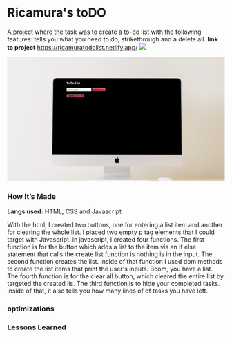 # Ricamura's toDO
A project where the task was to create a to-do list with the following features: tells you what you need to do, strikethrough and a delete all. 
<b>link to project</b> https://ricamuratodolist.netlify.app/
<img src='/Users/resilientcoders/Desktop/rc/potfolio/todo-list-2019-week05/simpletodolist.png'>

<img src="simpletodolist.png">

### How It’s Made

<b>Langs used:</b> HTML, CSS and Javascript

With the html, I created two buttons, one for entering a list item and another for clearing the whole list. I placed two empty p tag elements that I could target with Javascript. 
in javascript, I created four functions. The first function is for the button which adds a list to the item via an if else statement that calls the create list function is nothing is in the input. The second function creates the list. Inside of that function I used dom methods to create the list items that print the user's inputs. Boom, you have a list. The fourth function is for the clear all button, which cleared the entire list by targeted the created lis. The third function is to hide your completed tasks. inside of that, it also tells you how many lines of of tasks you have left. 

### optimizations

### Lessons Learned


